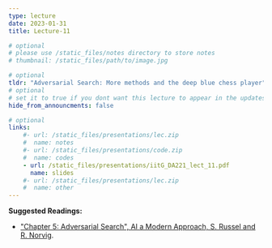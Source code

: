 ```yaml
---
type: lecture
date: 2023-01-31
title: Lecture-11

# optional
# please use /static_files/notes directory to store notes
# thumbnail: /static_files/path/to/image.jpg

# optional
tldr: "Adversarial Search: More methods and the deep blue chess player"
# optional
# set it to true if you dont want this lecture to appear in the updates section
hide_from_announcments: false

# optional
links: 
    #- url: /static_files/presentations/lec.zip
    #  name: notes
    #- url: /static_files/presentations/code.zip
    #  name: codes
    - url: /static_files/presentations/iitG_DA221_lect_11.pdf
      name: slides
    #- url: /static_files/presentations/lec.zip
    #  name: other
---
```


**Suggested Readings:**
- ["Chapter 5: Adversarial Search", AI a Modern Approach, S. Russel and R. Norvig](https://aima.cs.berkeley.edu/).
